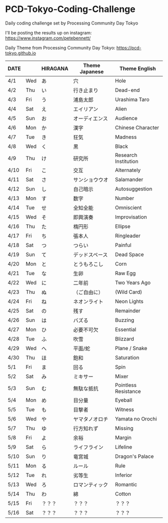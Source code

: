 # PCD-Tokyo-Coding-Challenge
Daily coding challenge set by Processing Community Day Tokyo

I'll be posting the results up on instagram: https://www.instagram.com/petebennett/

Daily Theme from Processing Community Day Tokyo:
https://pcd-tokyo.github.io

| DATE |     | HIRAGANA | Theme Japanese | Theme English        |
|------|-----|----------|----------------|----------------------|
| 4/1  | Wed | あ        | 穴              | Hole                 |
| 4/2  | Thu | い        | 行き止まり          | Dead-end             |
| 4/3  | Fri | う        | 浦島太郎           | Urashima Taro        |
| 4/4  | Sat | え        | エイリアン          | Alien                |
| 4/5  | Sun | お        | オーディエンス        | Audience             |
| 4/6  | Mon | か        | 漢字             | Chinese Character    |
| 4/7  | Tue | き        | 狂気             | Madness              |
| 4/8  | Wed | く        | 黒              | Black                |
| 4/9  | Thu | け        | 研究所            | Research Institution |
| 4/10 | Fri | こ        | 交互             | Alternately          |
| 4/11 | Sat | さ        | サンショウウオ        | Salamander           |
| 4/12 | Sun | し        | 自己暗示           | Autosuggestion       |
| 4/13 | Mon | す        | 数字             | Number               |
| 4/14 | Tue | せ        | 全知全能           | Omniscient           |
| 4/15 | Wed | そ        | 即興演奏           | Improvisation        |
| 4/16 | Thu | た        | 楕円形            | Ellipse              |
| 4/17 | Fri | ち        | 張本人            | Ringleader           |
| 4/18 | Sat | つ        | つらい            | Painful              |
| 4/19 | Sun | て        | デッドスペース        | Dead Space           |
| 4/20 | Mon | と        | とうもろこし         | Corn                 |
| 4/21 | Tue | な        | 生卵             | Raw Egg              |
| 4/22 | Wed | に        | 二年前            | Two Years Ago        |
| 4/23 | Thu | ぬ        | （ご自由に）         | (Wild Card)          |
| 4/24 | Fri | ね        | ネオンライト         | Neon Lights          |
| 4/25 | Sat | の        | 残す             | Remainder            |
| 4/26 | Sun | は        | バズる            | Buzzing              |
| 4/27 | Mon | ひ        | 必要不可欠          | Essential            |
| 4/28 | Tue | ふ        | 吹雪             | Blizzard             |
| 4/29 | Wed | へ        | 平面/蛇           | Plane / Snake        |
| 4/30 | Thu | ほ        | 飽和             | Saturation           |
| 5/1  | Fri | ま        | 回る             | Spin                 |
| 5/2  | Sat | み        | ミキサー           | Mixer                |
| 5/3  | Sun | む        | 無駄な抵抗          | Pointless Resistance |
| 5/4  | Mon | め        | 目分量            | Eyeball              |
| 5/5  | Tue | も        | 目撃者            | Witness              |
| 5/6  | Wed | や        | ヤマタノオロチ        | Yamata no Orochi     |
| 5/7  | Thu | ゆ        | 行方知れず          | Missing              |
| 5/8  | Fri | よ        | 余裕             | Margin               |
| 5/9  | Sat | ら        | ライフライン         | Lifeline             |
| 5/10 | Sun | り        | 竜宮城            | Dragon's Palace      |
| 5/11 | Mon | る        | ルール            | Rule                 |
| 5/12 | Tue | れ        | 劣等生            | Inferior             |
| 5/13 | Wed | ろ        | ロマンティック        | Romantic             |
| 5/14 | Thu | わ        | 綿              | Cotton               |
| 5/15 | Fri | ？？？      | ？？？            | ？？？                  |
| 5/16 | Sat | ？？？      | ？？？            | ？？？                  |



